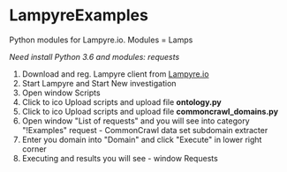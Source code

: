 # LampyreExamples
Python modules for Lampyre.io. Modules = Lamps

_Need install Python 3.6 and modules: requests_

1. Download and reg. Lampyre client from [Lampyre.io](https://lampyre.io)
2. Start Lampyre and Start New investigation
3. Open window Scripts
4. Click to ico Upload scripts and upload file **ontology.py**
5. Click to ico Upload scripts and upload file **commoncrawl_domains.py**
6. Open window "List of requests" and you will see into category "!Examples" request - CommonCrawl data set subdomain extracter
7. Enter you domain into "Domain" and click "Execute" in lower right corner
8. Executing and results you will see - window Requests


